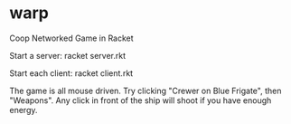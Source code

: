 warp
====

Coop Networked Game in Racket


Start a server: racket server.rkt

Start each client: racket client.rkt


The game is all mouse driven.  Try clicking "Crewer on Blue Frigate", then "Weapons".  Any click in front of the ship will shoot if you have enough energy.
